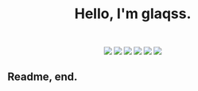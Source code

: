 <h1 align="center">Hello, I'm glaqss.</h1><br/>
<p align="center">
  <img src="https://img.shields.io/badge/Lua-%232C2D72?style=for-the-badge&logo=lua&logoColor=%23fffffff" style="max-width:100%;" />
  <img src="https://img.shields.io/badge/Javascript-%23F7DF1E?style=for-the-badge&logo=javascript&logoColor=%23000000" style="max-width:100%;" />
  <img src="https://img.shields.io/badge/html5-%23E34F26?style=for-the-badge&logo=html5&logoColor=%23ffffff" style="max-width: 100%;" />
  <img src="https://img.shields.io/badge/css3-%231572B6?style=for-the-badge&logo=css3&logoColor=%23ffffff" style="max-width: 100%;" />
  <img src="https://img.shields.io/badge/Roblox_Studio-%2300A2FF?style=for-the-badge&logo=robloxstudio&logoColor=%23ffffff" style="max-width:100%;" />
 <img src="https://img.shields.io/badge/Visual_Studio_2022-%235C2D91?style=for-the-badge&logo=visualstudio&logoColor=%23ffffff" style="max-width:100%;" />
</p>

## Readme, end.
